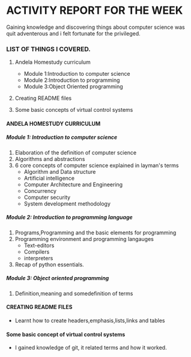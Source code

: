 # **ACTIVITY REPORT FOR THE WEEK**

Gaining knowledge and discovering things about computer science was quit adventerous and i felt fortunate for the privileged.
### LIST OF THINGS I COVERED.
1. Andela Homestudy curriculum

   * Module 1:Introduction to computer science
   * Module 2:Introduction to programming
   * Module 3:Object Oriented programming
   

2. Creating README files

3. Some basic concepts of virtual control systems



#### **ANDELA HOMESTUDY CURRICULUM**

##### Module 1: Introduction to computer science
1. Elaboration of the definition of computer science
2. Algorithms and abstractions
3. 6 core concepts of computer science explained in layman's terms
   * Algorithm and Data structure
   * Artificial intelligence
   * Computer Architecture and Engineering
   * Concurrency
   * Computer security
   * System development methodology
   
##### Module 2: Introduction to programming language
1. Programs,Programming and the basic elements for programming
2. Programming environment and programming langauges
   * Text-editors
   * Compilers
   * interpreters
3. Recap of python essentials.

##### Module 3: Object oriented programming
1. Definition,meaning and somedefinition of terms



#### **CREATING README FILES**
* Learnt how to create headers,emphasis,lists,links and tables

#### **Some basic concept of virtual control systems**
* I gained knowledge of git, it related terms and how it worked.

